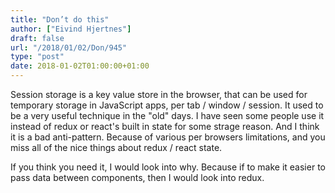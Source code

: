 ```yaml
---
title: "Don’t do this"
author: ["Eivind Hjertnes"]
draft: false
url: "/2018/01/02/Don/945"
type: "post"
date: 2018-01-02T01:00:00+01:00
---
```


Session storage is a key value store in the browser, that can be used
for temporary storage in JavaScript apps, per tab / window / session. It
used to be a very useful technique in the "old" days. I have seen some
people use it instead of redux or react's built in state for some strage
reason. And I think it is a bad anti-pattern. Because of various per
browsers limitations, and you miss all of the nice things about redux /
react state.

If you think you need it, I would look into why. Because if to make it
easier to pass data between components, then I would look into redux.
